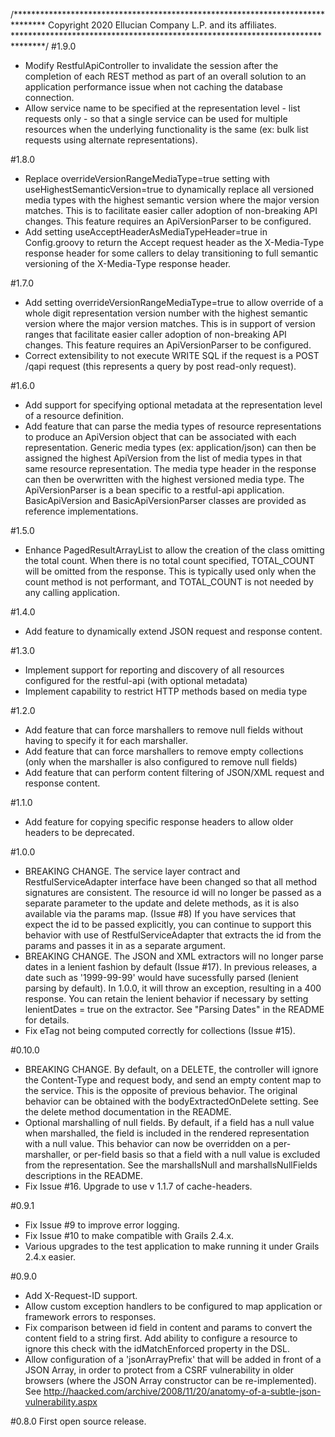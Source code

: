 /*******************************************************************************
 Copyright 2020 Ellucian Company L.P. and its affiliates.
 *******************************************************************************/
#1.9.0
* Modify RestfulApiController to invalidate the session after the completion of each REST method as part of an overall solution to an application performance issue when not caching the database connection.
* Allow service name to be specified at the representation level - list requests only - so that a single service can be used for multiple resources when the underlying functionality is the same (ex: bulk list requests using alternate representations).

#1.8.0
* Replace overrideVersionRangeMediaType=true setting with useHighestSemanticVersion=true to dynamically replace all versioned media types with the highest semantic version where the major version matches. This is to facilitate easier caller adoption of non-breaking API changes. This feature requires an ApiVersionParser to be configured. 
* Add setting useAcceptHeaderAsMediaTypeHeader=true in Config.groovy to return the Accept request header as the X-Media-Type response header for some callers to delay transitioning to full semantic versioning of the X-Media-Type response header. 

#1.7.0
* Add setting overrideVersionRangeMediaType=true to allow override of a whole digit representation version number with the highest semantic version where the major version matches. This is in support of version ranges that facilitate easier caller adoption of non-breaking API changes. This feature requires an ApiVersionParser to be configured. 
* Correct extensibility to not execute WRITE SQL if the request is a POST /qapi request (this represents a query by post read-only request). 

#1.6.0
* Add support for specifying optional metadata at the representation level of a resource definition.
* Add feature that can parse the media types of resource representations to produce an ApiVersion object that can be associated with each representation. Generic media types (ex: application/json) can then be assigned the highest ApiVersion from the list of media types in that same resource representation. The media type header in the response can then be overwritten with the highest versioned media type. The ApiVersionParser is a bean specific to a restful-api application. BasicApiVersion and BasicApiVersionParser classes are provided as reference implementations.

#1.5.0
* Enhance PagedResultArrayList to allow the creation of the class omitting the total count. When there is no total count specified, TOTAL_COUNT will be omitted from the response. This is typically used only when the count method is not performant, and TOTAL_COUNT is not needed by any calling application.

#1.4.0
* Add feature to dynamically extend JSON request and response content.

#1.3.0
* Implement support for reporting and discovery of all resources configured for the restful-api (with optional metadata)
* Implement capability to restrict HTTP methods based on media type

#1.2.0
* Add feature that can force marshallers to remove null fields without having to specify it for each marshaller.
* Add feature that can force marshallers to remove empty collections (only when the marshaller is also configured to remove null fields)
* Add feature that can perform content filtering of JSON/XML request and response content.

#1.1.0
* Add feature for copying specific response headers to allow older headers to be deprecated.

#1.0.0
* BREAKING CHANGE.  The service layer contract and RestfulServiceAdapter interface have been changed so that all method signatures are consistent.  The resource id will no longer be passed as a separate parameter to the update and delete methods, as it is also available via the params map.  (Issue #8)  If you have services that expect the id to be passed explicitly, you can continue to support this behavior with use of RestfulServiceAdapter that extracts the id from the params and passes it in as a separate argument.
* BREAKING CHANGE.  The JSON and XML extractors will no longer parse dates in a lenient fashion by default (Issue #17).  In previous releases, a date such as '1999-99-99' would have sucessfully parsed (lenient parsing by default).  In 1.0.0, it will throw an exception, resulting in a 400 response.  You can retain the lenient behavior if necessary by setting lenientDates = true on the extractor.  See "Parsing Dates" in the README for details.
* Fix eTag not being computed correctly for collections (Issue #15).

#0.10.0
* BREAKING CHANGE.  By default, on a DELETE, the controller will ignore the Content-Type and request body, and send an empty content map to the service.  This is the opposite of previous behavior.  The original behavior can be obtained with the bodyExtractedOnDelete setting.  See the delete method documentation in the README.
* Optional marshalling of null fields.  By default, if a field has a null value when marshalled, the field is included in the rendered representation with a null value.  This behavior can now be overridden on a per-marshaller, or per-field basis so that a field with a null value is excluded from the representation.  See the marshallsNull and marshallsNullFields descriptions in the README.
* Fix Issue #16.  Upgrade to use v 1.1.7 of cache-headers.


#0.9.1
* Fix Issue #9 to improve error logging.
* Fix Issue #10 to make compatible with Grails 2.4.x.
* Various upgrades to the test application to make running it under Grails 2.4.x easier.

#0.9.0
* Add X-Request-ID support.
* Allow custom exception handlers to be configured to map application or framework errors to responses.
* Fix comparison between id field in content and params to convert the content field to a string first.  Add ability to configure a resource to ignore this check with the idMatchEnforced property in the DSL.
* Allow configuration of a 'jsonArrayPrefix' that will be added in front of a JSON Array, in order to protect from a CSRF vulnerability in older browsers (where the JSON Array constructor can be re-implemented). See http://haacked.com/archive/2008/11/20/anatomy-of-a-subtle-json-vulnerability.aspx

#0.8.0
First open source release.